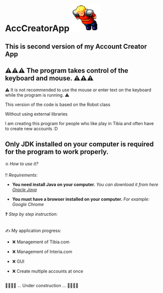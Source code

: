 # AccCreatorApp ![This is an image](Tibia_icon.png)

## This is second version of my Account Creator App

## ⚠️⚠️⚠️ The program takes control of the keyboard and mouse. ⚠️⚠️⚠️ ##
⚠️ It is not recommended to use the mouse or enter text on the keyboard while the program is running. ⚠️

This version of the code is based on the Robot class

Without using external libraries

I am creating this program for people who like play in Tibia and often have to create new accounts :D 

## Only JDK installed on your computer is required for the program to work properly.
    
❇️ *How to use it?*

‼️ *Requirements:*

- **You need install Java on your computer.** *You can download it from here [Oracle Java](https://www.oracle.com/pl/java/technologies/downloads/)*
* **You must have a browser installed on your computer.** *For example: Google Chrome*

❓ *Step by step instruction:*

## 

 ✍️ My application progress:
 
 +  ❌   Management of Tibia.com
 
 +  ❌   Management of Interia.com
    
 +  ❌   GUI  
      
 +  ❌   Create multiple accounts at once
   
    


## 
👷👷👷👷	  ...  Under construction  ...    👷👷👷👷
